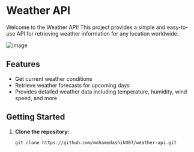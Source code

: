 # Weather API

Welcome to the Weather API! This project provides a simple and easy-to-use API for retrieving weather information for any location worldwide.

![image](https://github.com/user-attachments/assets/9cc44560-8987-4f5a-b47c-dcbc2c37b413)

## Features

- Get current weather conditions
- Retrieve weather forecasts for upcoming days
- Provides detailed weather data including temperature, humidity, wind speed, and more

## Getting Started

1. **Clone the repository:**

   ```bash
   git clone https://github.com/mohamedashik007/weather-api.git
